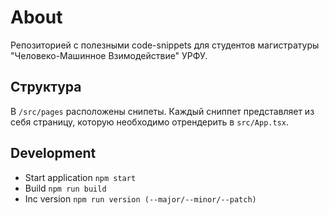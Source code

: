 # About

Репозиторией с полезными code-snippets для студентов магистратуры "Человеко-Машинное Взимодействие" УРФУ.

## Структура 
В ```/src/pages``` расположены снипеты. Каждый сниппет представляет из себя страницу, которую необходимо отрендерить в ```src/App.tsx```.

## Development

- Start application `npm start`
- Build `npm run build`
- Inc version `npm run version (--major/--minor/--patch)`